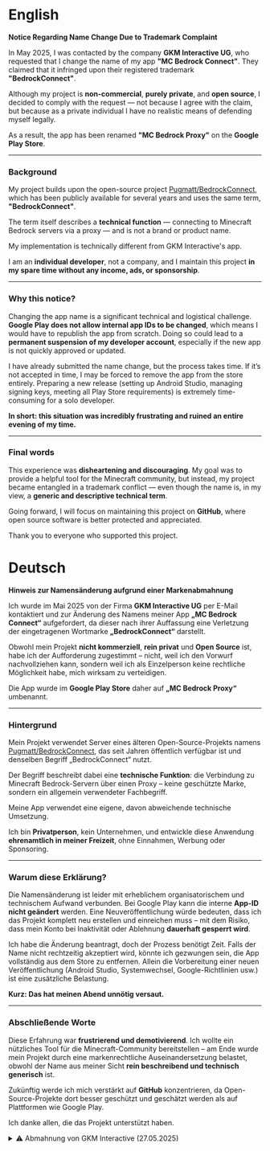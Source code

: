 # English

**Notice Regarding Name Change Due to Trademark Complaint**

In May 2025, I was contacted by the company **GKM Interactive UG**, who requested that I change the name of my app **"MC Bedrock Connect"**. They claimed that it infringed upon their registered trademark **"BedrockConnect"**.

Although my project is **non-commercial**, **purely private**, and **open source**, I decided to comply with the request — not because I agree with the claim, but because as a private individual I have no realistic means of defending myself legally.

As a result, the app has been renamed **"MC Bedrock Proxy"** on the **Google Play Store**.

---

### Background

My project builds upon the open-source project [Pugmatt/BedrockConnect](https://github.com/Pugmatt/BedrockConnect), which has been publicly available for several years and uses the same term, **"BedrockConnect"**.

The term itself describes a **technical function** — connecting to Minecraft Bedrock servers via a proxy — and is not a brand or product name.

My implementation is technically different from GKM Interactive's app.

I am an **individual developer**, not a company, and I maintain this project **in my spare time without any income, ads, or sponsorship**.

---

### Why this notice?

Changing the app name is a significant technical and logistical challenge. **Google Play does not allow internal app IDs to be changed**, which means I would have to republish the app from scratch. Doing so could lead to a **permanent suspension of my developer account**, especially if the new app is not quickly approved or updated.

I have already submitted the name change, but the process takes time. If it’s not accepted in time, I may be forced to remove the app from the store entirely. Preparing a new release (setting up Android Studio, managing signing keys, meeting all Play Store requirements) is extremely time-consuming for a solo developer.

**In short: this situation was incredibly frustrating and ruined an entire evening of my time.**

---

### Final words

This experience was **disheartening and discouraging**. My goal was to provide a helpful tool for the Minecraft community, but instead, my project became entangled in a trademark conflict — even though the name is, in my view, a **generic and descriptive technical term**.

Going forward, I will focus on maintaining this project on **GitHub**, where open source software is better protected and appreciated.

Thank you to everyone who supported this project.

# Deutsch

**Hinweis zur Namensänderung aufgrund einer Markenabmahnung**

Ich wurde im Mai 2025 von der Firma **GKM Interactive UG** per E-Mail kontaktiert und zur Änderung des Namens meiner App **„MC Bedrock Connect“** aufgefordert, da dieser nach ihrer Auffassung eine Verletzung der eingetragenen Wortmarke **„BedrockConnect“** darstellt.

Obwohl mein Projekt **nicht kommerziell**, **rein privat** und **Open Source** ist, habe ich der Aufforderung zugestimmt – nicht, weil ich den Vorwurf nachvollziehen kann, sondern weil ich als Einzelperson keine rechtliche Möglichkeit habe, mich wirksam zu verteidigen.

Die App wurde im **Google Play Store** daher auf **„MC Bedrock Proxy“** umbenannt.

---

### Hintergrund

Mein Projekt verwendet Server eines älteren Open-Source-Projekts namens [Pugmatt/BedrockConnect](https://github.com/Pugmatt/BedrockConnect), das seit Jahren öffentlich verfügbar ist und denselben Begriff „BedrockConnect“ nutzt.

Der Begriff beschreibt dabei eine **technische Funktion**: die Verbindung zu Minecraft Bedrock-Servern über einen Proxy – keine geschützte Marke, sondern ein allgemein verwendeter Fachbegriff.

Meine App verwendet eine eigene, davon abweichende technische Umsetzung.

Ich bin **Privatperson**, kein Unternehmen, und entwickle diese Anwendung **ehrenamtlich in meiner Freizeit**, ohne Einnahmen, Werbung oder Sponsoring.

---

### Warum diese Erklärung?

Die Namensänderung ist leider mit erheblichem organisatorischem und technischem Aufwand verbunden. Bei Google Play kann die interne **App-ID nicht geändert** werden. Eine Neuveröffentlichung würde bedeuten, dass ich das Projekt komplett neu erstellen und einreichen muss – mit dem Risiko, dass mein Konto bei Inaktivität oder Ablehnung **dauerhaft gesperrt wird**.

Ich habe die Änderung beantragt, doch der Prozess benötigt Zeit. Falls der Name nicht rechtzeitig akzeptiert wird, könnte ich gezwungen sein, die App vollständig aus dem Store zu entfernen. Allein die Vorbereitung einer neuen Veröffentlichung (Android Studio, Systemwechsel, Google-Richtlinien usw.) ist eine zusätzliche Belastung.

**Kurz: Das hat meinen Abend unnötig versaut.**

---

### Abschließende Worte

Diese Erfahrung war **frustrierend und demotivierend**. Ich wollte ein nützliches Tool für die Minecraft-Community bereitstellen – am Ende wurde mein Projekt durch eine markenrechtliche Auseinandersetzung belastet, obwohl der Name aus meiner Sicht **rein beschreibend und technisch generisch** ist.

Zukünftig werde ich mich verstärkt auf **GitHub** konzentrieren, da Open-Source-Projekte dort besser geschützt und geschätzt werden als auf Plattformen wie Google Play.

Ich danke allen, die das Projekt unterstützt haben.

<details>
<summary>⚠️ Abmahnung von GKM Interactive (27.05.2025)</summary>

Sehr geehrter * *,

wir sind Inhaber der beim Deutschen Patent- und Markenamt eingetragenen Marke „BedrockConnect“, Registernummer 302025217326, Klasse 9.  
Hier der öffentliche Registereintrag:  
https://register.dpma.de/DPMAregister/marke/register/3020252173265/DE

Unsere App „BedrockConnect“ ist unter folgendem Link verfügbar:  
https://apps.apple.com/de/app/bedrockconnect/id6443529739  
https://play.google.com/store/apps/details?id=io.bedrockhub.connector.bedrockhub_connector

Wir haben festgestellt, dass Sie derzeit eine App unter dem Namen „MC Bedrock Connect“ anbieten:  
https://play.google.com/store/apps/details?id=de.heldendesbildschirms.mcbedrockconnector

Obwohl Ihre App funktional exakt identisch ist, besteht eine deutliche Ähnlichkeit in Konzept, Zielgruppe und vor allem der Namensgebung. Der gewählte Name enthält unsere geschützte Marke vollständig und führt aus unserer Sicht zu einer Verwechslungsgefahr.

Wir möchten Sie daher bitten, uns bis spätestens 31.05.2025 mitzuteilen, ob Ihnen unsere Marke bekannt war und ob Sie bereit sind, die Bezeichnung Ihrer App entsprechend abzuändern oder zu überarbeiten.

Bitte haben Sie Verständnis dafür, dass wir – sollte keine Rückmeldung erfolgen – prüfen müssen, wie wir mit dieser Angelegenheit weiter verfahren. Unser Ziel ist eine außergerichtliche, einvernehmliche Lösung.

Mit freundlichen Grüßen,  
contact@gkminteractive.com  

**GKM Interactive UG (haftungsbeschränkt)**  
Wasserstr. 5  
37186 Moringen

</details>

